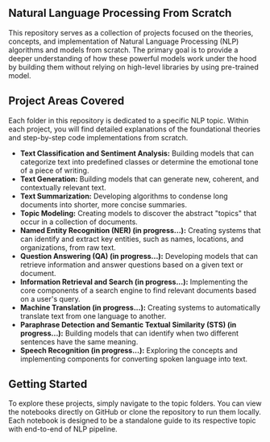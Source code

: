 ## Natural Language Processing From Scratch
This repository serves as a collection of projects focused on the theories, concepts, and implementation of Natural Language Processing (NLP) algorithms and models from scratch. The primary goal is to provide a deeper understanding of how these powerful models work under the hood by building them without relying on high-level libraries by using pre-trained model.

## Project Areas Covered
Each folder in this repository is dedicated to a specific NLP topic. Within each project, you will find detailed explanations of the foundational theories and step-by-step code implementations from scratch.

- **Text Classification and Sentiment Analysis:** Building models that can categorize text into predefined classes or determine the emotional tone of a piece of writing.
- **Text Generation:** Building models that can generate new, coherent, and contextually relevant text.
- **Text Summarization:** Developing algorithms to condense long documents into shorter, more concise summaries.
- **Topic Modeling:** Creating models to discover the abstract "topics" that occur in a collection of documents.
- **Named Entity Recognition (NER) (in progress...):** Creating systems that can identify and extract key entities, such as names, locations, and organizations, from raw text.
- **Question Answering (QA) (in progress...):** Developing models that can retrieve information and answer questions based on a given text or document.
- **Information Retrieval and Search (in progress...):** Implementing the core components of a search engine to find relevant documents based on a user's query.
- **Machine Translation (in progress...):** Creating systems to automatically translate text from one language to another.
- **Paraphrase Detection and Semantic Textual Similarity (STS) (in progress...):** Building models that can identify when two different sentences have the same meaning.
- **Speech Recognition (in progress...):** Exploring the concepts and implementing components for converting spoken language into text.

## Getting Started
To explore these projects, simply navigate to the topic folders. You can view the notebooks directly on GitHub or clone the repository to run them locally. Each notebook is designed to be a standalone guide to its respective topic with end-to-end of NLP pipeline.
